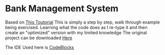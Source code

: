 # Bank Management System
Based on [This Toutorial](http://www.cppforschool.com/project/banking-system-project.html)
This is simply a step by step, walk through example being exercised.
Learning what the code does as I re-type it and then create an "optimized" version with my limited knowledge
The original project can be downloaded [Here](http://www.cppforschool.com/project/banking-system-project.rar)

The IDE Used here is [CodeBlocks](https://www.codeblocks.org/)